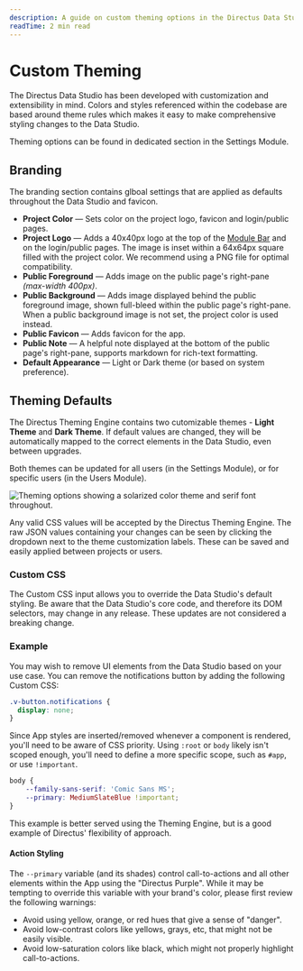 ```yaml
---
description: A guide on custom theming options in the Directus Data Studio.
readTime: 2 min read
---
```


# Custom Theming

The Directus Data Studio has been developed with customization and extensibility in mind. Colors and styles referenced
within the codebase are based around theme rules which makes it easy to make comprehensive styling changes to the Data
Studio.

Theming options can be found in dedicated section in the Settings Module.

## Branding

The branding section contains glboal settings that are applied as defaults throughout the Data Studio and favicon.

- **Project Color** — Sets color on the project logo, favicon and login/public pages.
- **Project Logo** — Adds a 40x40px logo at the top of the
  [Module Bar](/user-guide/overview/data-studio-app#_1-module-bar) and on the login/public pages. The image is inset
  within a 64x64px square filled with the project color. We recommend using a PNG file for optimal compatibility.
- **Public Foreground** — Adds image on the public page's right-pane _(max-width 400px)_.
- **Public Background** — Adds image displayed behind the public foreground image, shown full-bleed within the public
  page's right-pane. When a public background image is not set, the project color is used instead.
- **Public Favicon** — Adds favicon for the app.
- **Public Note** — A helpful note displayed at the bottom of the public page's right-pane, supports markdown for
  rich-text formatting.
- **Default Appearance** — Light or Dark theme (or based on system preference).

## Theming Defaults

The Directus Theming Engine contains two cutomizable themes - **Light Theme** and **Dark Theme**. If default values are
changed, they will be automatically mapped to the correct elements in the Data Studio, even between upgrades.

Both themes can be updated for all users (in the Settings Module), or for specific users (in the Users Module).

![Theming options showing a solarized color theme and serif font throughout.](https://marketing.directus.app/assets/6f4a2cb4-2998-4fcd-bac2-17e6bf8f81a4.png)

Any valid CSS values will be accepted by the Directus Theming Engine. The raw JSON values containing your changes can be
seen by clicking the dropdown next to the theme customization labels. These can be saved and easily applied between
projects or users.

### Custom CSS

The Custom CSS input allows you to override the Data Studio's default styling. Be aware that the Data Studio's core
code, and therefore its DOM selectors, may change in any release. These updates are not considered a breaking change.

### Example

You may wish to remove UI elements from the Data Studio based on your use case. You can remove the notifications button
by adding the following Custom CSS:

```css
.v-button.notifications {
  display: none;
}
```

Since App styles are inserted/removed whenever a component is rendered, you'll need to be aware of CSS priority. Using
`:root` or `body` likely isn't scoped enough, you'll need to define a more specific scope, such as `#app`, or use
`!important`.

```css
body {
	--family-sans-serif: 'Comic Sans MS';
	--primary: MediumSlateBlue !important;
}
```

This example is better served using the Theming Engine, but is a good example of Directus' flexibility of approach.

#### Action Styling

The `--primary` variable (and its shades) control call-to-actions and all other elements within the App using the
"Directus Purple". While it may be tempting to override this variable with your brand's color, please first review the
following warnings:

- Avoid using yellow, orange, or red hues that give a sense of "danger".
- Avoid low-contrast colors like yellows, grays, etc, that might not be easily visible.
- Avoid low-saturation colors like black, which might not properly highlight call-to-actions.

